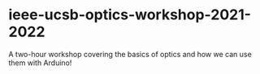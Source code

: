 # ieee-ucsb-optics-workshop-2021-2022
A two-hour workshop covering the basics of optics and how we can use them with Arduino!
